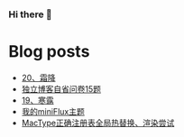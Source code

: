 ### Hi there 👋

<!--
**rebron1900/rebron1900** is a ✨ _special_ ✨ repository because its `README.md` (this file) appears on your GitHub profile.

Here are some ideas to get you started:

- 🔭 I’m currently working on ...
- 🌱 I’m currently learning ...
- 👯 I’m looking to collaborate on ...
- 🤔 I’m looking for help with ...
- 💬 Ask me about ...
- 📫 How to reach me: ...
- 😄 Pronouns: ...
- ⚡ Fun fact: ...
-->



# Blog posts
<!-- BLOG-POST-LIST:START -->
- [20、霜降](https://1900.live/20-shuang-jiang/)
- [独立博客自省问卷15题](https://1900.live/du-li-bo-ke-zi-sheng-wen-juan-15ti/)
- [19、寒露](https://1900.live/19-han-lu/)
- [我的miniFlux主题](https://1900.live/wo-de-minifluxzhu-ti/)
- [MacType正确注册表全局热替换、渲染尝试](https://1900.live/mactypezheng-que-quan-ju-re-ti-huan-xuan-ran-2/)
<!-- BLOG-POST-LIST:END -->
